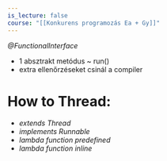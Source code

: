```yaml
---
is_lecture: false
course: "[[Konkurens programozás Ea + Gy]]"
---
```

*@FunctionalInterface*
- 1 absztrakt metódus ~ run()
- extra ellenőrzéseket csinál a compiler

# How to Thread:
- *extends Thread*
- *implements Runnable*
- *lambda function predefined*
- *lambda function inline*